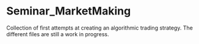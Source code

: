 # Seminar_MarketMaking
Collection of first attempts at creating an algorithmic trading strategy.
The different files are still a work in progress.
